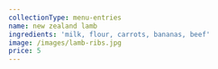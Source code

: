 ```yaml
---
collectionType: menu-entries
name: new zealand lamb
ingredients: 'milk, flour, carrots, bananas, beef'
image: /images/lamb-ribs.jpg
price: 5
---
```


